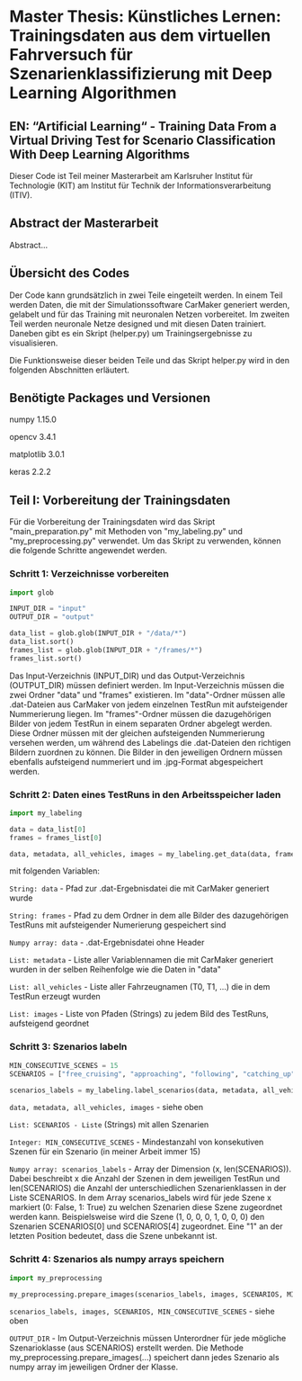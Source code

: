 # Master Thesis: Künstliches Lernen: Trainingsdaten aus dem virtuellen Fahrversuch für Szenarienklassifizierung mit Deep Learning Algorithmen

## EN: “Artificial Learning“ - Training Data From a Virtual Driving Test for Scenario Classification With Deep Learning Algorithms

Dieser Code ist Teil meiner Masterarbeit am Karlsruher Institut für Technologie (KIT) am Institut für Technik der 
Informationsverarbeitung (ITIV).

## Abstract der Masterarbeit

Abstract...

## Übersicht des Codes

Der Code kann grundsätzlich in zwei Teile eingeteilt werden. In einem Teil werden Daten, die mit der Simulationssoftware 
CarMaker generiert werden, gelabelt und für das Training mit neuronalen Netzen vorbereitet. Im zweiten Teil werden
neuronale Netze designed und mit diesen Daten trainiert. Daneben gibt es ein Skript (helper.py) um Trainingsergebnisse
zu visualisieren.

Die Funktionsweise dieser beiden Teile und das Skript helper.py wird in den folgenden Abschnitten erläutert.

## Benötigte Packages und Versionen

numpy 1.15.0

opencv 3.4.1

matplotlib 3.0.1

keras 2.2.2

## Teil I: Vorbereitung der Trainingsdaten

Für die Vorbereitung der Trainingsdaten wird das Skript "main_preparation.py" mit Methoden von "my_labeling.py" und 
"my_preprocessing.py" verwendet. Um das Skript zu verwenden, können die folgende Schritte angewendet werden.

### Schritt 1: Verzeichnisse vorbereiten

```python
import glob

INPUT_DIR = "input"
OUTPUT_DIR = "output"

data_list = glob.glob(INPUT_DIR + "/data/*")
data_list.sort()
frames_list = glob.glob(INPUT_DIR + "/frames/*")
frames_list.sort()
```

Das Input-Verzeichnis (INPUT_DIR) und das Output-Verzeichnis (OUTPUT_DIR) müssen
definiert werden. Im Input-Verzeichnis müssen die zwei Ordner "data" und "frames" existieren. Im "data"-Ordner müssen 
alle .dat-Dateien aus CarMaker von jedem einzelnen TestRun mit aufsteigender Nummerierung liegen. Im "frames"-Ordner 
müssen die dazugehörigen Bilder von jedem TestRun in einem separaten Ordner abgelegt werden. Diese Ordner müssen mit der 
gleichen aufsteigenden Nummerierung versehen werden, um während des Labelings die .dat-Dateien den richtigen Bildern 
zuordnen zu können. Die Bilder in den jeweiligen Ordnern müssen ebenfalls aufsteigend nummeriert und im .jpg-Format 
abgespeichert werden.

### Schritt 2: Daten eines TestRuns in den Arbeitsspeicher laden

```python
import my_labeling

data = data_list[0]
frames = frames_list[0]

data, metadata, all_vehicles, images = my_labeling.get_data(data, frames)
```

mit folgenden Variablen:

`String: data` - Pfad zur .dat-Ergebnisdatei die mit CarMaker generiert wurde

`String: frames` - Pfad zu dem Ordner in dem alle Bilder des dazugehörigen TestRuns mit aufsteigender Numerierung gespeichert sind

`Numpy array: data` - .dat-Ergebnisdatei ohne Header

`List: metadata` - Liste aller Variablennamen die mit CarMaker generiert wurden in der selben Reihenfolge wie die Daten in "data"

`List: all_vehicles` - Liste aller Fahrzeugnamen (T0, T1, ...) die in dem TestRun erzeugt wurden

`List: images` - Liste von Pfaden (Strings) zu jedem Bild des TestRuns, aufsteigend geordnet

### Schritt 3: Szenarios labeln

```python
MIN_CONSECUTIVE_SCENES = 15
SCENARIOS = ["free_cruising", "approaching", "following", "catching_up", "overtaking", "lane_change_left", "lane_change_right", "unknown"]

scenarios_labels = my_labeling.label_scenarios(data, metadata, all_vehicles, images, SCENARIOS, MIN_CONSECUTIVE_SCENES)
```

`data, metadata, all_vehicles, images` - siehe oben

`List: SCENARIOS - Liste` (Strings) mit allen Szenarien

`Integer: MIN_CONSECUTIVE_SCENES` - Mindestanzahl von konsekutiven Szenen für ein Szenario (in meiner Arbeit immer 15)

`Numpy array: scenarios_labels` - Array der Dimension (x, len(SCENARIOS)). Dabei beschreibt x die Anzahl der Szenen in 
dem jeweiligen TestRun und len(SCENARIOS) die Anzahl der unterschiedlichen Szenarienklassen in der Liste SCENARIOS. In 
dem Array scenarios_labels wird für jede Szene x markiert (0: False, 1: True) zu welchen Szenarien diese Szene 
zugeordnet werden kann. Beispielsweise wird die Szene (1, 0, 0, 0, 1, 0, 0, 0) den Szenarien SCENARIOS[0] und 
SCENARIOS[4] zugeordnet. Eine "1" an der letzten Position bedeutet, dass die Szene unbekannt ist.

### Schritt 4: Szenarios als numpy arrays speichern

```python
import my_preprocessing

my_preprocessing.prepare_images(scenarios_labels, images, SCENARIOS, MIN_CONSECUTIVE_SCENES, OUTPUT_DIR)
```

`scenarios_labels, images, SCENARIOS, MIN_CONSECUTIVE_SCENES` - siehe oben

`OUTPUT_DIR` - Im Output-Verzeichnis müssen Unterordner für jede mögliche Szenarioklasse (aus SCENARIOS) erstellt
werden. Die Methode my_preprocessing.prepare_images(...) speichert dann jedes Szenario als numpy array im jeweiligen 
Ordner der Klasse.

